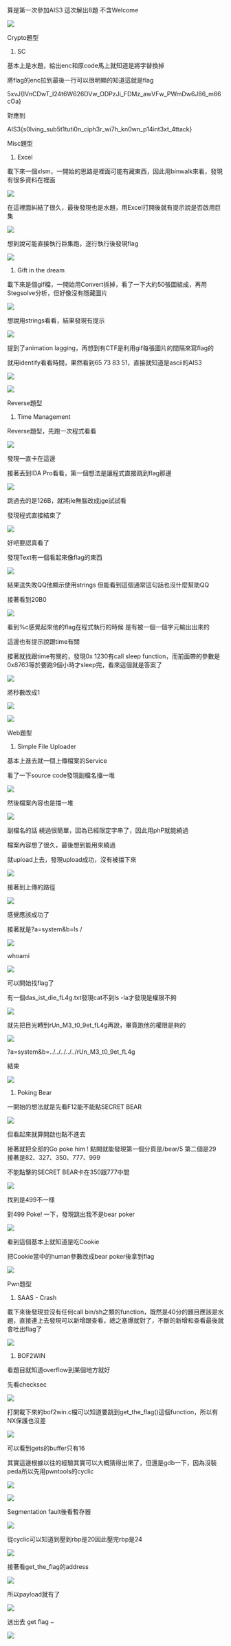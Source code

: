 ﻿算是第一次參加AIS3 這次解出8題 不含Welcome

![](Pictures/1.png)

Crypto題型

1. SC

基本上是水題，給出enc和原code馬上就知道是將字替換掉

將flag的enc拉到最後一行可以很明顯的知道這就是flag

5xvJ{IVnCDwT\_I24t6W626DVw\_ODPzJi\_FDMz\_awVFw\_PWmDw6J86\_m66cOa}

對應到

AIS3{s0lving\_sub5t1tuti0n\_ciph3r\_wi7h\_kn0wn\_p14int3xt\_4ttack}

Misc題型

1. Excel

載下來一個xlsm，一開始的思路是裡面可能有藏東西，因此用binwalk來看，發現有很多資料在裡面

![](Pictures/2.png)

在這裡面糾結了很久，最後發現也是水題，用Excel打開後就有提示說是否啟用巨集

![](Pictures/3.png)

想到說可能直接執行巨集跑，逐行執行後發現flag

![](Pictures/4.png)

1. Gift in the dream

載下來是個gif檔，一開始用Convert拆掉，看了一下大約50張圖組成，再用Stegsolve分析，但好像沒有隱藏圖片

![](Pictures/5.png)

想說用strings看看，結果發現有提示

![](Pictures/6.png)

提到了animation lagging，再想到有CTF是利用gif每張圖片的間隔來寫flag的

就用identify看看時間，果然看到65 73 83 51，直接就知道是ascii的AIS3

![](Pictures/7.png)

![](Pictures/8.png)


Reverse題型

1. Time Management

Reverse題型，先跑一次程式看看

![](Pictures/9.png)

發現一直卡在這邊

接著丟到IDA Pro看看，第一個想法是讓程式直接跳到flag那邊

![](Pictures/10.png)

跳過去的是126B，就將jle無腦改成jge試試看

發現程式直接結束了

![](Pictures/11.png)

好吧要認真看了

發現Text有一個看起來像flag的東西

![](Pictures/12.png)

結果送失敗QQ他顯示使用strings 但能看到這個通常這句話也沒什麼幫助QQ

接著看到20B0

![](Pictures/13.png)

看到%c感覺起來他的flag在程式執行的時候 是有被一個一個字元輸出出來的

這邊也有提示說跟time有關

接著就找跟time有關的，發現0x 1230有call sleep function，而前面帶的參數是0x8763等於要跑9個小時才sleep完，看來這個就是答案了

![](Pictures/14.png)

將秒數改成1

![](Pictures/15.png)

![](Pictures/16.png)

Web題型

1. Simple File Uploader

基本上進去就一個上傳檔案的Service

看了一下source code發現副檔名擋一堆

![](Pictures/17.png)

然後檔案內容也是擋一堆

![](Pictures/18.png)

副檔名的話 繞過很簡單，因為已經限定字串了，因此用phP就能繞過

檔案內容想了很久，最後想到能用<?php $\_GET['a']($\_GET['b']);?>來繞過

就upload上去，發現upload成功，沒有被擋下來

![](Pictures/19.png)

接著到上傳的路徑

![](Pictures/20.png)

感覺應該成功了

接著就是?a=system&b=ls /

![](Pictures/21.png)

whoami

![](Pictures/22.png)

可以開始找flag了

有一個das\_ist\_die\_fL4g.txt發現cat不到ls -la才發現是權限不夠

![](Pictures/23.png)

就先把目光轉到rUn\_M3\_t0\_9et\_fL4g再說，畢竟跑他的權限是夠的

![](Pictures/24.png)

?a=system&b=../../../../../rUn\_M3\_t0\_9et\_fL4g

結束

![](Pictures/25.png)

1. Poking Bear

一開始的想法就是先看F12能不能點SECRET BEAR

![](Pictures/26.png)

但看起來就算開啟也點不進去

接著就把全部的Go poke him ! 點開就能發現第一個分頁是/bear/5 第二個是29 接著是82、327、350、777、999

不能點擊的SECRET BEAR卡在350跟777中間

![](Pictures/27.png)

找到是499不一樣

對499 Poke! 一下，發現跳出我不是bear poker

![](Pictures/28.png)

看到這個基本上就知道是吃Cookie

把Cookie當中的human參數改成bear poker後拿到flag

![](Pictures/29.png)

Pwn題型

1. SAAS - Crash

載下來後發現並沒有任何call bin/sh之類的function，既然是40分的題目應該是水題，直接連上去發現可以新增跟查看，總之塞爆就對了，不斷的新增和查看最後就會吐出flag了

![](Pictures/30.png)

1. BOF2WIN

看題目就知道overflow到某個地方就好

先看checksec

![](Pictures/31.png)

打開載下來的bof2win.c檔可以知道要跳到get\_the\_flag()這個function，所以有NX保護也沒差

![](Pictures/32.png)

可以看到gets的buffer只有16

其實這邊根據以往的經驗其實可以大概猜得出來了，但還是gdb一下，因為沒裝peda所以先用pwntools的cyclic

![](Pictures/33.png)

![](Pictures/34.png)

Segmentation fault後看暫存器

![](Pictures/35.png)

從cyclic可以知道到壓到rbp是20因此壓完rbp是24

![](Pictures/36.png)

接著看get\_the\_flag的address

![](Pictures/37.png)

所以payload就有了

![](Pictures/38.png)

送出去 get flag ~

![](Pictures/39.png)
